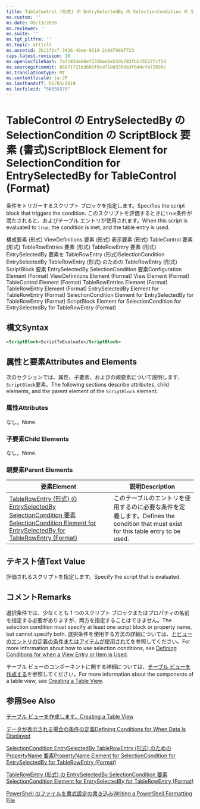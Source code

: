 ```yaml
---
title: TableControl (形式) の EntrySelectedBy の SelectionCondition の ScriptBlock 要素 |Microsoft Docs
ms.custom: ''
ms.date: 09/13/2016
ms.reviewer: ''
ms.suite: ''
ms.tgt_pltfrm: ''
ms.topic: article
ms.assetid: 2b11fbcf-3426-48ae-9319-2c847969f723
caps.latest.revision: 10
ms.openlocfilehash: 7afc834e68ef332bee1e23da782fb5c5527fcf54
ms.sourcegitcommit: b6871f21bd666f9cd71dd336bb3f844cf472b56c
ms.translationtype: MT
ms.contentlocale: ja-JP
ms.lasthandoff: 02/03/2019
ms.locfileid: "56855578"
---
```

# <a name="scriptblock-element-for-selectioncondition-for-entryselectedby-for-tablecontrol-format"></a><span data-ttu-id="fee1f-102">TableControl の EntrySelectedBy の SelectionCondition の ScriptBlock 要素 (書式)</span><span class="sxs-lookup"><span data-stu-id="fee1f-102">ScriptBlock Element for SelectionCondition for EntrySelectedBy for TableControl (Format)</span></span>

<span data-ttu-id="fee1f-103">条件をトリガーするスクリプト ブロックを指定します。</span><span class="sxs-lookup"><span data-stu-id="fee1f-103">Specifies the script block that triggers the condition.</span></span> <span data-ttu-id="fee1f-104">このスクリプトを評価するときに`true`条件が満たされると、およびテーブル エントリが使用されます。</span><span class="sxs-lookup"><span data-stu-id="fee1f-104">When this script is evaluated to `true`, the condition is met, and the table entry is used.</span></span>

<span data-ttu-id="fee1f-105">構成要素 (形式) ViewDefinitions 要素 (形式) 表示要素 (形式) TableControl 要素 (形式) TableRowEntries 要素 (形式) TableRowEntry 要素 (形式) EntrySelectedBy 要素を TableRowEntry (形式)SelectionCondition EntrySelectedBy TableRowEntry (形式) のための TableRowEntry (形式) ScriptBlock 要素 EntrySelectedBy SelectionCondition 要素</span><span class="sxs-lookup"><span data-stu-id="fee1f-105">Configuration Element (Format) ViewDefinitions Element (Format) View Element (Format) TableControl Element (Format) TableRowEntries Element (Format) TableRowEntry Element (Format) EntrySelectedBy Element for TableRowEntry (Format) SelectionCondition Element for EntrySelectedBy for TableRowEntry (Format) ScriptBlock Element for SelectionCondition for EntrySelectedBy for TableRowEntry (Format)</span></span>

## <a name="syntax"></a><span data-ttu-id="fee1f-106">構文</span><span class="sxs-lookup"><span data-stu-id="fee1f-106">Syntax</span></span>

```xml
<ScriptBlock>ScriptToEvaluate</ScriptBlock>
```

## <a name="attributes-and-elements"></a><span data-ttu-id="fee1f-107">属性と要素</span><span class="sxs-lookup"><span data-stu-id="fee1f-107">Attributes and Elements</span></span>

<span data-ttu-id="fee1f-108">次のセクションでは、属性、子要素、およびの親要素について説明します、`ScriptBlock`要素。</span><span class="sxs-lookup"><span data-stu-id="fee1f-108">The following sections describe attributes, child elements, and the parent element of the `ScriptBlock` element.</span></span>

### <a name="attributes"></a><span data-ttu-id="fee1f-109">属性</span><span class="sxs-lookup"><span data-stu-id="fee1f-109">Attributes</span></span>

<span data-ttu-id="fee1f-110">なし。</span><span class="sxs-lookup"><span data-stu-id="fee1f-110">None.</span></span>

### <a name="child-elements"></a><span data-ttu-id="fee1f-111">子要素</span><span class="sxs-lookup"><span data-stu-id="fee1f-111">Child Elements</span></span>

<span data-ttu-id="fee1f-112">なし。</span><span class="sxs-lookup"><span data-stu-id="fee1f-112">None.</span></span>

### <a name="parent-elements"></a><span data-ttu-id="fee1f-113">親要素</span><span class="sxs-lookup"><span data-stu-id="fee1f-113">Parent Elements</span></span>

|<span data-ttu-id="fee1f-114">要素</span><span class="sxs-lookup"><span data-stu-id="fee1f-114">Element</span></span>|<span data-ttu-id="fee1f-115">説明</span><span class="sxs-lookup"><span data-stu-id="fee1f-115">Description</span></span>|
|-------------|-----------------|
|[<span data-ttu-id="fee1f-116">TableRowEntry (形式) の EntrySelectedBy SelectionCondition 要素</span><span class="sxs-lookup"><span data-stu-id="fee1f-116">SelectionCondition Element for EntrySelectedBy for TableRowEntry (Format)</span></span>](./selectioncondition-element-for-entryselectedby-for-tablecontrol-format.md)|<span data-ttu-id="fee1f-117">このテーブルのエントリを使用するのに必要な条件を定義します。</span><span class="sxs-lookup"><span data-stu-id="fee1f-117">Defines the condition that must exist for this table entry to be used.</span></span>|

## <a name="text-value"></a><span data-ttu-id="fee1f-118">テキスト値</span><span class="sxs-lookup"><span data-stu-id="fee1f-118">Text Value</span></span>

<span data-ttu-id="fee1f-119">評価されるスクリプトを指定します。</span><span class="sxs-lookup"><span data-stu-id="fee1f-119">Specify the script that is evaluated.</span></span>

## <a name="remarks"></a><span data-ttu-id="fee1f-120">コメント</span><span class="sxs-lookup"><span data-stu-id="fee1f-120">Remarks</span></span>

<span data-ttu-id="fee1f-121">選択条件では、少なくとも 1 つのスクリプト ブロックまたはプロパティの名前を指定する必要がありますが、両方を指定することはできません。</span><span class="sxs-lookup"><span data-stu-id="fee1f-121">The selection condition must specify at least one script block or property name, but cannot specify both.</span></span> <span data-ttu-id="fee1f-122">選択条件を使用する方法の詳細については、[とビューのエントリの定義の条件またはアイテムが使用されて](./defining-conditions-for-displaying-data.md)を参照してください。</span><span class="sxs-lookup"><span data-stu-id="fee1f-122">For more information about how to use selection conditions, see [Defining Conditions for when a View Entry or Item is Used](./defining-conditions-for-displaying-data.md).</span></span>

<span data-ttu-id="fee1f-123">テーブル ビューのコンポーネントに関する詳細については、[テーブル ビューを作成する](./creating-a-table-view.md)を参照してください。</span><span class="sxs-lookup"><span data-stu-id="fee1f-123">For more information about the components of a table view, see [Creating a Table View](./creating-a-table-view.md).</span></span>

## <a name="see-also"></a><span data-ttu-id="fee1f-124">参照</span><span class="sxs-lookup"><span data-stu-id="fee1f-124">See Also</span></span>

[<span data-ttu-id="fee1f-125">テーブル ビューを作成します。</span><span class="sxs-lookup"><span data-stu-id="fee1f-125">Creating a Table View</span></span>](./creating-a-table-view.md)

[<span data-ttu-id="fee1f-126">データが表示される場合の条件の定義</span><span class="sxs-lookup"><span data-stu-id="fee1f-126">Defining Conditions for When Data Is Displayed</span></span>](./defining-conditions-for-displaying-data.md)

[<span data-ttu-id="fee1f-127">SelectionCondition EntrySelectedBy TableRowEntry (形式) のための PropertyName 要素</span><span class="sxs-lookup"><span data-stu-id="fee1f-127">PropertyName Element for SelectionCondition for EntrySelectedBy for TableRowEntry (Format)</span></span>](./propertyname-element-for-selectioncondition-for-entryselectedby-for-tablerowentry-format.md)

[<span data-ttu-id="fee1f-128">TableRowEntry (形式) の EntrySelectedBy SelectionCondition 要素</span><span class="sxs-lookup"><span data-stu-id="fee1f-128">SelectionCondition Element for EntrySelectedBy for TableRowEntry (Format)</span></span>](./selectioncondition-element-for-entryselectedby-for-tablecontrol-format.md)

[<span data-ttu-id="fee1f-129">PowerShell のファイルを書式設定の書き込み</span><span class="sxs-lookup"><span data-stu-id="fee1f-129">Writing a PowerShell Formatting File</span></span>](./writing-a-powershell-formatting-file.md)

